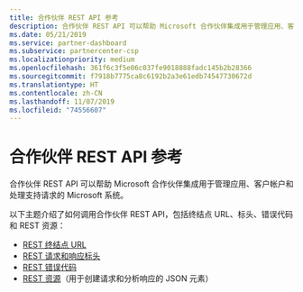 ```yaml
---
title: 合作伙伴 REST API 参考
description: 合作伙伴 REST API 可以帮助 Microsoft 合作伙伴集成用于管理应用、客户帐户和处理支持请求的 Microsoft 系统。
ms.date: 05/21/2019
ms.service: partner-dashboard
ms.subservice: partnercenter-csp
ms.localizationpriority: medium
ms.openlocfilehash: 361f6c3f5e06c037fe9018888fadc145b2b28366
ms.sourcegitcommit: f7918b7775ca8c6192b2a3e61edb74547730672d
ms.translationtype: HT
ms.contentlocale: zh-CN
ms.lasthandoff: 11/07/2019
ms.locfileid: "74556607"
---
```

# <a name="partner-rest-api-reference"></a>合作伙伴 REST API 参考

合作伙伴 REST API 可以帮助 Microsoft 合作伙伴集成用于管理应用、客户帐户和处理支持请求的 Microsoft 系统。

以下主题介绍了如何调用合作伙伴 REST API，包括终结点 URL、标头、错误代码和 REST 资源：

* [REST 终结点 URL](rest-urls.md)
* [REST 请求和响应标头](headers.md)
* [REST 错误代码](error-codes.md)
* [REST 资源](rest-resources.md)（用于创建请求和分析响应的 JSON 元素）